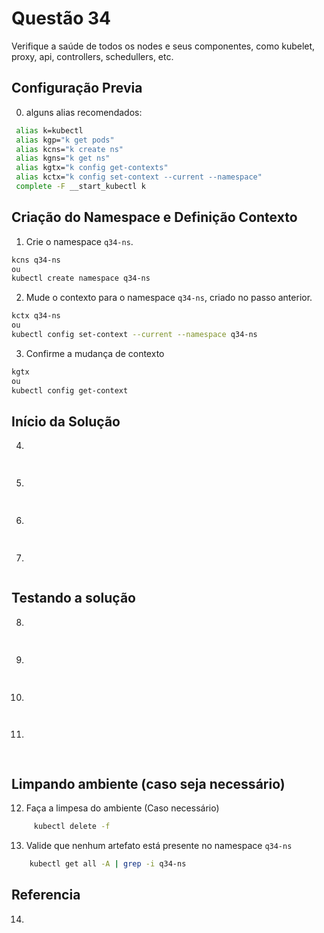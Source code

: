 # Questão 34

Verifique a saúde de todos os nodes e seus componentes, como kubelet, proxy, api, controllers, schedullers, etc.

## Configuração Previa
0. alguns alias recomendados:
```bash
 alias k=kubectl
 alias kgp="k get pods"
 alias kcns="k create ns"
 alias kgns="k get ns"
 alias kgtx="k config get-contexts"
 alias kctx="k config set-context --current --namespace"
 complete -F __start_kubectl k
```

## Criação do Namespace e Definição Contexto 
1. Crie o namespace `q34-ns`.
```bash
kcns q34-ns
ou
kubectl create namespace q34-ns
```
2. Mude o contexto para o namespace `q34-ns`, criado no passo anterior.
```bash
kctx q34-ns
ou
kubectl config set-context --current --namespace q34-ns
```
3. Confirme a mudança de contexto
```bash
kgtx
ou
kubectl config get-context
```

## Início da Solução
4. 
```bash
   
```
5. 
```bash
    
```
6. 
```bash
    
```
7. 
```bash

```

## Testando a solução
8. 
```bash
    
```
9. 
```bash
    
```
10. 
```bash
    
```
11. 
```bash
    
```

## Limpando ambiente (caso seja necessário)
12. Faça a limpesa do ambiente (Caso necessário)
```bash
     kubectl delete -f 
```
13. Valide que nenhum artefato está presente no namespace `q34-ns`
```bash
    kubectl get all -A | grep -i q34-ns
```

## Referencia
14. 